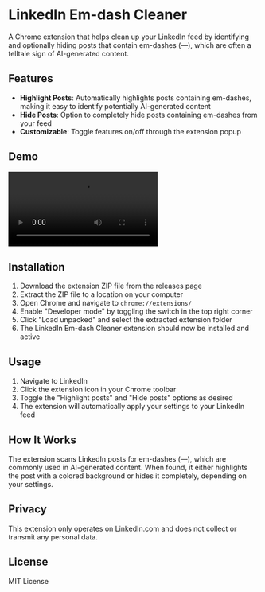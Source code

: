 # LinkedIn Em-dash Cleaner

A Chrome extension that helps clean up your LinkedIn feed by identifying and optionally hiding posts that contain em-dashes (—), which are often a telltale sign of AI-generated content.

## Features

- **Highlight Posts**: Automatically highlights posts containing em-dashes, making it easy to identify potentially AI-generated content
- **Hide Posts**: Option to completely hide posts containing em-dashes from your feed
- **Customizable**: Toggle features on/off through the extension popup

## Demo

![LinkedIn Em-dash Cleaner Demo](public/linkedin-cleaner.mp4)

## Installation

1. Download the extension ZIP file from the releases page
2. Extract the ZIP file to a location on your computer
3. Open Chrome and navigate to `chrome://extensions/`
4. Enable "Developer mode" by toggling the switch in the top right corner
5. Click "Load unpacked" and select the extracted extension folder
6. The LinkedIn Em-dash Cleaner extension should now be installed and active

## Usage

1. Navigate to LinkedIn
2. Click the extension icon in your Chrome toolbar
3. Toggle the "Highlight posts" and "Hide posts" options as desired
4. The extension will automatically apply your settings to your LinkedIn feed

## How It Works

The extension scans LinkedIn posts for em-dashes (—), which are commonly used in AI-generated content. When found, it either highlights the post with a colored background or hides it completely, depending on your settings.

## Privacy

This extension only operates on LinkedIn.com and does not collect or transmit any personal data.

## License

MIT License 